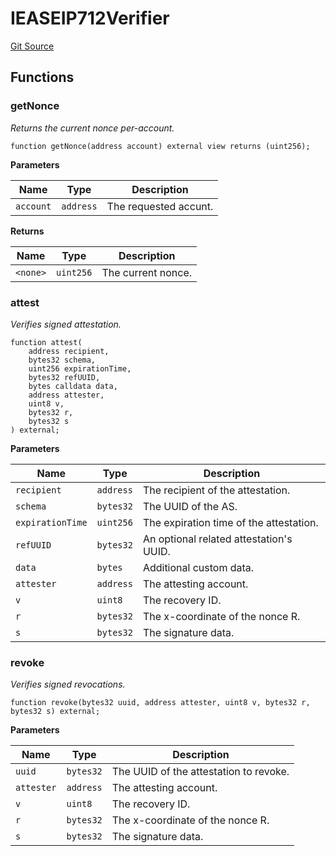 # IEASEIP712Verifier
[Git Source](https://github.com/teller-protocol/teller-protocol-v2/blob/cc7fb9358a2518de7ee33e518ebac21eac498b0d/contracts/interfaces/IEASEIP712Verifier.sol)


## Functions
### getNonce

*Returns the current nonce per-account.*


```solidity
function getNonce(address account) external view returns (uint256);
```
**Parameters**

|Name|Type|Description|
|----|----|-----------|
|`account`|`address`|The requested accunt.|

**Returns**

|Name|Type|Description|
|----|----|-----------|
|`<none>`|`uint256`|The current nonce.|


### attest

*Verifies signed attestation.*


```solidity
function attest(
    address recipient,
    bytes32 schema,
    uint256 expirationTime,
    bytes32 refUUID,
    bytes calldata data,
    address attester,
    uint8 v,
    bytes32 r,
    bytes32 s
) external;
```
**Parameters**

|Name|Type|Description|
|----|----|-----------|
|`recipient`|`address`|The recipient of the attestation.|
|`schema`|`bytes32`|The UUID of the AS.|
|`expirationTime`|`uint256`|The expiration time of the attestation.|
|`refUUID`|`bytes32`|An optional related attestation's UUID.|
|`data`|`bytes`|Additional custom data.|
|`attester`|`address`|The attesting account.|
|`v`|`uint8`|The recovery ID.|
|`r`|`bytes32`|The x-coordinate of the nonce R.|
|`s`|`bytes32`|The signature data.|


### revoke

*Verifies signed revocations.*


```solidity
function revoke(bytes32 uuid, address attester, uint8 v, bytes32 r, bytes32 s) external;
```
**Parameters**

|Name|Type|Description|
|----|----|-----------|
|`uuid`|`bytes32`|The UUID of the attestation to revoke.|
|`attester`|`address`|The attesting account.|
|`v`|`uint8`|The recovery ID.|
|`r`|`bytes32`|The x-coordinate of the nonce R.|
|`s`|`bytes32`|The signature data.|


